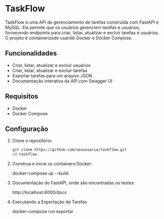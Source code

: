 # TaskFlow

TaskFlow é uma API de gerenciamento de tarefas construída com FastAPI e MySQL. Ela permite que os usuários gerenciem tarefas e usuários, fornecendo endpoints para criar, listar, atualizar e excluir tarefas e usuários. O projeto é containerizado usando Docker e Docker Compose.

## Funcionalidades

- Criar, listar, atualizar e excluir usuários
- Criar, listar, atualizar e excluir tarefas
- Exportar tarefas para um arquivo JSON
- Documentação interativa da API com Swagger UI

## Requisitos

- Docker
- Docker Compose

## Configuração

1. Clone o repositório:

   ```bash
   git clone https://github.com/seuusuario/taskflow.git
   cd taskflow

2. Construa e inicie os containers Docker:

    docker-compose up --build

3. Documentação do FastAPI, onde são encontradas os testes:

    http://localhost:8000/docs

4. Executando a Exportação de Tarefas

   docker-compose run exportar